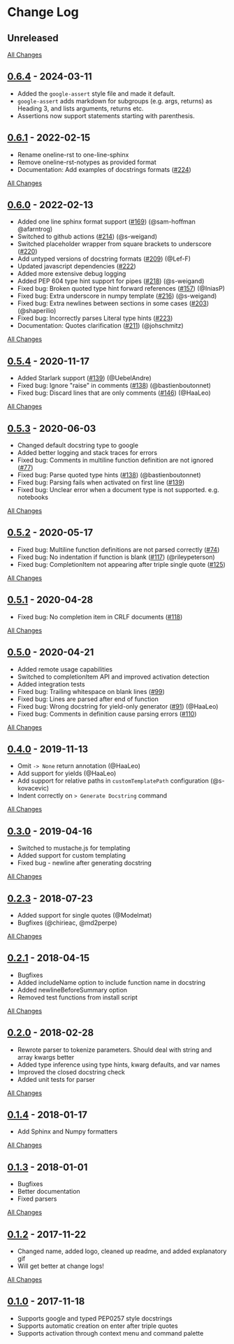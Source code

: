 # Change Log

## Unreleased

[All Changes](https://github.com/NilsJPWerner/autoDocstring/compare/v0.6.1...master)

## [0.6.4](https://github.com/sunipkm/autoDocstring/tree/v0.6.4) - 2024-03-11
- Added the `google-assert` style file and made it default.
- `google-assert` adds markdown for subgroups (e.g. args, returns) as Heading 3, and lists arguments, returns etc.
- Assertions now support statements starting with parenthesis.

## [0.6.1](https://github.com/NilsJPWerner/autoDocstring/tree/v0.6.1) - 2022-02-15

-   Rename oneline-rst to one-line-sphinx
-   Remove oneline-rst-notypes as provided format
-   Documentation: Add examples of docstrings formats ([#224](https://github.com/NilsJPWerner/autoDocstring/issues/224))

[All Changes](https://github.com/NilsJPWerner/autoDocstring/compare/v0.5.4...v0.6.0)

## [0.6.0](https://github.com/NilsJPWerner/autoDocstring/tree/v0.6.0) - 2022-02-13

-   Added one line sphinx format support ([#169](https://github.com/NilsJPWerner/autoDocstring/issues/169)) (@sam-hoffman @afarntrog)
-   Switched to github actions ([#214](https://github.com/NilsJPWerner/autoDocstring/issues/214)) (@s-weigand)
-   Switched placeholder wrapper from square brackets to underscore ([#220](https://github.com/NilsJPWerner/autoDocstring/issues/220))
-   Add untyped versions of docstring formats ([#209](https://github.com/NilsJPWerner/autoDocstring/issues/209)) (@Lef-F)
-   Updated javascript dependencies ([#222](https://github.com/NilsJPWerner/autoDocstring/issues/222))
-   Added more extensive debug logging
-   Added PEP 604 type hint support for pipes ([#218](https://github.com/NilsJPWerner/autoDocstring/issues/218)) (@s-weigand)
-   Fixed bug: Broken quoted type hint forward references ([#157](https://github.com/NilsJPWerner/autoDocstring/issues/157)) (@IniasP)
-   Fixed bug: Extra underscore in numpy template ([#216](https://github.com/NilsJPWerner/autoDocstring/issues/216)) (@s-weigand)
-   Fixed bug: Extra newlines between sections in some cases ([#203](https://github.com/NilsJPWerner/autoDocstring/issues/203)) (@shaperilio)
-   Fixed bug: Incorrectly parses Literal type hints ([#223](https://github.com/NilsJPWerner/autoDocstring/issues/223))
-   Documentation: Quotes clarification ([#211](https://github.com/NilsJPWerner/autoDocstring/issues/211)) (@johschmitz)

[All Changes](https://github.com/NilsJPWerner/autoDocstring/compare/v0.5.4...v0.6.0)

## [0.5.4](https://github.com/NilsJPWerner/autoDocstring/tree/v0.5.4) - 2020-11-17

-   Added Starlark support ([#139](https://github.com/NilsJPWerner/autoDocstring/issues/139)) (@UebelAndre)
-   Fixed bug: Ignore "raise" in comments ([#138](https://github.com/NilsJPWerner/autoDocstring/issues/138)) (@bastienboutonnet)
-   Fixed bug: Discard lines that are only comments ([#146](https://github.com/NilsJPWerner/autoDocstring/issues/146)) (@HaaLeo)

[All Changes](https://github.com/NilsJPWerner/autoDocstring/compare/v0.5.3...v0.5.4)

## [0.5.3](https://github.com/NilsJPWerner/autoDocstring/tree/v0.5.3) - 2020-06-03

-   Changed default docstring type to google
-   Added better logging and stack traces for errors
-   Fixed bug: Comments in multiline function definition are not ignored ([#77](https://github.com/NilsJPWerner/autoDocstring/issues/77))
-   Fixed bug: Parse quoted type hints ([#138](https://github.com/NilsJPWerner/autoDocstring/issues/138)) (@bastienboutonnet)
-   Fixed bug: Parsing fails when activated on first line ([#139](https://github.com/NilsJPWerner/autoDocstring/issues/139))
-   Fixed bug: Unclear error when a document type is not supported. e.g. notebooks

[All Changes](https://github.com/NilsJPWerner/autoDocstring/compare/v0.5.2...v0.5.3)

## [0.5.2](https://github.com/NilsJPWerner/autoDocstring/tree/v0.5.2) - 2020-05-17

-   Fixed bug: Multiline function definitions are not parsed correctly ([#74](https://github.com/NilsJPWerner/autoDocstring/issues/74))
-   Fixed bug: No indentation if function is blank ([#117](https://github.com/NilsJPWerner/autoDocstring/issues/117)) (@rileypeterson)
-   Fixed bug: CompletionItem not appearing after triple single quote ([#125](https://github.com/NilsJPWerner/autoDocstring/issues/125))

[All Changes](https://github.com/NilsJPWerner/autoDocstring/compare/v0.5.1...v0.5.2)

## [0.5.1](https://github.com/NilsJPWerner/autoDocstring/tree/v0.5.1) - 2020-04-28

-   Fixed bug: No completion item in CRLF documents ([#118](https://github.com/NilsJPWerner/autoDocstring/issues/118))

[All Changes](https://github.com/NilsJPWerner/autoDocstring/compare/v0.5.0...v0.5.1)

## [0.5.0](https://github.com/NilsJPWerner/autoDocstring/tree/v0.5.0) - 2020-04-21

-   Added remote usage capabilities
-   Switched to completionItem API and improved activation detection
-   Added integration tests
-   Fixed bug: Trailing whitespace on blank lines ([#99](https://github.com/NilsJPWerner/autoDocstring/issues/99))
-   Fixed bug: Lines are parsed after end of function
-   Fixed bug: Wrong docstring for yield-only generator ([#91](https://github.com/NilsJPWerner/autoDocstring/issues/91)) (@HaaLeo)
-   Fixed bug: Comments in definition cause parsing errors ([#110](https://github.com/NilsJPWerner/autoDocstring/issues/110))

[All Changes](https://github.com/NilsJPWerner/autoDocstring/compare/v0.4.0...v0.5.0)

## [0.4.0](https://github.com/NilsJPWerner/autoDocstring/tree/v0.4.0) - 2019-11-13

-   Omit `-> None` return annotation (@HaaLeo)
-   Add support for yields (@HaaLeo)
-   Add support for relative paths in `customTemplatePath` configuration (@s-kovacevic)
-   Indent correctly on `> Generate Docstring` command

[All Changes](https://github.com/NilsJPWerner/autoDocstring/compare/v0.3.0...v0.4.0)

## [0.3.0](https://github.com/NilsJPWerner/autoDocstring/tree/v0.3.0) - 2019-04-16

-   Switched to mustache.js for templating
-   Added support for custom templating
-   Fixed bug - newline after generating docstring

[All Changes](https://github.com/NilsJPWerner/autoDocstring/compare/v0.2.3...v0.3.0)

## [0.2.3](https://github.com/NilsJPWerner/autoDocstring/tree/v0.2.3) - 2018-07-23

-   Added support for single quotes (@Modelmat)
-   Bugfixes (@chirieac, @md2perpe)

[All Changes](https://github.com/NilsJPWerner/autoDocstring/compare/v0.2.1...v0.2.3)

## [0.2.1](https://github.com/NilsJPWerner/autoDocstring/tree/v0.2.1) - 2018-04-15

-   Bugfixes
-   Added includeName option to include function name in docstring
-   Added newlineBeforeSummary option
-   Removed test functions from install script

[All Changes](https://github.com/NilsJPWerner/autoDocstring/compare/v0.2.1...v0.2.3)

## [0.2.0](https://github.com/NilsJPWerner/autoDocstring/tree/v0.2.0) - 2018-02-28

-   Rewrote parser to tokenize parameters. Should deal with string and array kwargs better
-   Added type inference using type hints, kwarg defaults, and var names
-   Improved the closed docstring check
-   Added unit tests for parser

[All Changes](https://github.com/NilsJPWerner/autoDocstring/compare/v0.1.4...v0.2.0)

## [0.1.4](https://github.com/NilsJPWerner/autoDocstring/tree/v0.1.4) - 2018-01-17

-   Add Sphinx and Numpy formatters

[All Changes](https://github.com/NilsJPWerner/autoDocstring/compare/v0.1.3...v0.1.4)

## [0.1.3](https://github.com/NilsJPWerner/autoDocstring/tree/v0.1.3) - 2018-01-01

-   Bugfixes
-   Better documentation
-   Fixed parsers

[All Changes](https://github.com/NilsJPWerner/autoDocstring/compare/v0.1.2...v0.1.3)

## [0.1.2](https://github.com/NilsJPWerner/autoDocstring/tree/v0.1.2) - 2017-11-22

-   Changed name, added logo, cleaned up readme, and added explanatory gif
-   Will get better at change logs!

[All Changes](https://github.com/NilsJPWerner/autoDocstring/compare/v0.1.0...v0.1.2)

## [0.1.0](https://github.com/NilsJPWerner/autoDocstring/tree/v0.1.0) - 2017-11-18

-   Supports google and typed PEP0257 style docstrings
-   Supports automatic creation on enter after triple quotes
-   Supports activation through context menu and command palette
